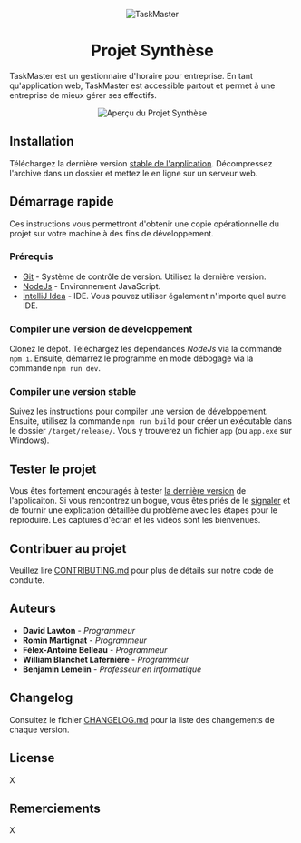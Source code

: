 <div align="center">

![TaskMaster](.docs/Logo.png)

# Projet Synthèse

</div>

TaskMaster est un gestionnaire d'horaire pour entreprise. En tant qu'application web, TaskMaster est accessible partout et permet à une entreprise de mieux gérer ses effectifs.

[//]: # (TODO : Remplacez cette image par une capture d'écran de votre application.)

<div align="center">

![Aperçu du Projet Synthèse](.docs/Preview.png)

</div>

## Installation

[//]: # (TODO : Remplacez le nom de l'exécutable par celui dans ".gitlab-ci.yml". Voir la variable BUILD_NAME.)

Téléchargez la dernière version [stable de l'application][Releases]. Décompressez l'archive dans un dossier 
et mettez le en ligne sur un serveur web.

## Démarrage rapide

Ces instructions vous permettront d'obtenir une copie opérationnelle du projet sur votre machine à des fins de 
développement.

### Prérequis

[//]: # (TODO : Ajouter tout autre logiciel nécessaire au développement.)
[//]: # (TODO : Notez que les hyperliens sont décrits à la fin de ce document.)

* [Git] - Système de contrôle de version. Utilisez la dernière version.
* [NodeJs] - Environnement JavaScript.
* [IntelliJ Idea] - IDE. Vous pouvez utiliser également n'importe quel autre IDE.

### Compiler une version de développement

[//]: # (TODO : Adaptez ces instructions à votre situation.)

Clonez le dépôt. Téléchargez les dépendances *NodeJs* via la commande `npm i`. Ensuite, démarrez le programme
en mode débogage via la commande `npm run dev`.

### Compiler une version stable

Suivez les instructions pour compiler une version de développement. Ensuite, utilisez la commande `npm run build` pour créer 
un exécutable dans le dossier `/target/release/`. Vous y trouverez un fichier `app` (ou `app.exe` sur Windows).


## Tester le projet

Vous êtes fortement encouragés à tester [la dernière version][Releases] de l'applicaiton. Si vous 
rencontrez un bogue, vous êtes priés de le [signaler][Submit Bug] et de fournir une explication détaillée du problème 
avec les étapes pour le reproduire. Les captures d'écran et les vidéos sont les bienvenues.

## Contribuer au projet

Veuillez lire [CONTRIBUTING.md](CONTRIBUTING.md) pour plus de détails sur notre code de conduite.

## Auteurs

[//]: # (TODO : Ajoutez vous noms ici ainsi que le nom de tout artiste ayant participé au projet avec un lien vers son portfolio.)
[//]: # (       Inscrivez aussi, en détail, ce sur quoi chaque membre de l'équipe a principalement travaillé.)
[//]: # (       Vous n'êtes pas obligé d'inclure mon nom dans les auteurs du projet. C'est pour vous montrer comment faire.)

* **David Lawton** - *Programmeur*
* **Romin Martignat** - *Programmeur*
* **Félex-Antoine Belleau** - *Programmeur*
* **William Blanchet Lafernière** - *Programmeur*
* **Benjamin Lemelin** - *Professeur en informatique*

## Changelog

Consultez le fichier [CHANGELOG.md](CHANGELOG.md) pour la liste des changements de chaque version.

## License

X

## Remerciements

X

[//]: # (Hyperliens)
[Git]: https://git-scm.com/downloads
[NodeJs]: https://nodejs.org/en/
[IntelliJ Idea]: https://www.jetbrains.com/idea/
[GitLab CI]: https://docs.gitlab.com/ee/ci/

[//]: # (TODO : Modifiez ces hyperlien pour qu'ils ciblent votre projet à la place. Conservez le restant de l'URL.)
[//]: # (       Ici, vous devez remplacer "https://gitlab.com/csfpwmjv/projet-synthese/starter-game" par le votre.)
[Submit Bug]: https://github.com/BlobMaster41/DRFWClient/issues/new
[Releases]: https://github.com/BlobMaster41/DRFWClient/releases